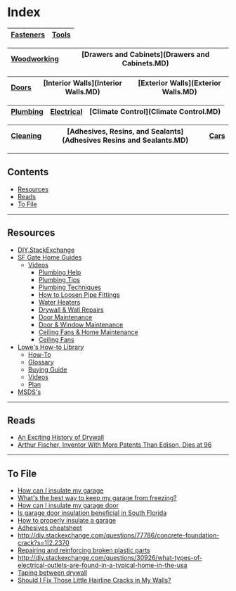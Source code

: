 # Index

[Fasteners](Fasteners.MD) | [Tools](Tools.MD) 
--------------------------|------------------

[Woodworking](Woodworking.MD) | [Drawers and Cabinets](Drawers and Cabinets.MD) 
------------------------------|------------------------------------------------

[Doors](Doors.MD) | [Interior Walls](Interior Walls.MD) | [Exterior Walls](Exterior Walls.MD)
------------------|-------------------------------------|------------------------------------

[Plumbing](Plumbing.MD) | [Electrical](Electrical.MD) | [Climate Control](Climate Control.MD)
------------------------|-----------------------------|--------------------------------------

[Cleaning](Cleaning.MD) | [Adhesives, Resins, and Sealants](Adhesives Resins and Sealants.MD) | [Cars](Cars.MD)
------------------------|---------------------------------------------------------------------|----------------

___

## Contents
* [Resources](#resources)
* [Reads](#reads)
* [To File](#to-file)

___

## Resources
* [DIY.StackExchange](http://diy.stackexchange.com/)
* [SF Gate Home Guides](http://homeguides.sfgate.com/)
  * [Videos](http://homeguides.sfgate.com/water-heaters-88490.html)
    * [Plumbing Help](http://homeguides.sfgate.com/plumbing-87491.html)
    * [Plumbing Tips](http://homeguides.sfgate.com/plumbing-tips-73552.html)
    * [Plumbing Techniques](http://homeguides.sfgate.com/plumbing-techniques-88776.html)
    * [How to Loosen Pipe Fittings](http://homeguides.sfgate.com/plumbing-loosen-pipe-fittings-80614.html)
    * [Water Heaters](http://homeguides.sfgate.com/water-heaters-88490.html)
    * [Drywall & Wall Repairs](http://homeguides.sfgate.com/drywall-wall-repairs-84919.html)
    * [Door Maintenance](http://homeguides.sfgate.com/door-maintenance-83186.html)
    * [Door & Window Maintenance](http://homeguides.sfgate.com/door-window-maintenance-73563.html)
    * [Ceiling Fans & Home Maintenance](http://homeguides.sfgate.com/ceiling-fans-home-maintenance-73589.html)
    * [Ceiling Fans](http://homeguides.sfgate.com/ceiling-fans-73518.html)
* [Lowe's How-to Library](http://www.lowes.com/how-to-library)
  * [How-To](http://www.lowes.com/how-to-library/_/N-2z80u/npl#!&N%5B%5D=2zbrb)
  * [Glossary](http://www.lowes.com/how-to-library/_/N-2z80u/npl#!&N%5B%5D=2zbrm)
  * [Buying Guide](http://www.lowes.com/how-to-library/_/N-2z80u/npl#!&N%5B%5D=2zbr8)
  * [Videos](http://www.lowes.com/how-to-library/_/N-2z80u/npl#!&N%5B%5D=2zbri)
  * [Plan](http://www.lowes.com/how-to-library/_/N-2z80u/npl#!&N%5B%5D=2zbre)
* [MSDS's](http://www.ilpi.com/msds/)

___
## Reads
* [An Exciting History of Drywall](http://www.theatlantic.com/technology/archive/2016/07/an-exciting-history-of-drywall/493502/)
* [Arthur Fischer, Inventor With More Patents Than Edison, Dies at 96](http://www.nytimes.com/2016/02/09/business/international/artur-fischer-inventor-with-more-patents-than-edison-dies-at-96.html)

___
## To File
* [How can I insulate my garage](http://diy.stackexchange.com/questions/21454/how-can-i-insulate-my-garage/21460)
* [What's the best way to keep my garage from freezing?](http://diy.stackexchange.com/questions/17096/whats-the-best-way-to-keep-my-garage-from-freezing)
* [How can I insulate my garage door](http://diy.stackexchange.com/questions/3293/how-can-i-insulate-my-garage-door)
* [Is garage door insulation beneficial in South Florida](http://diy.stackexchange.com/questions/91550/is-garage-door-insulation-beneficial-in-south-florida)
* [How to properly insulate a garage](http://diy.stackexchange.com/questions/6473/how-to-properly-insulate-a-garage)
* [Adhesives cheatsheet](https://d-lab.mit.edu/sites/default/files/D-Lab_Learn-It_Adhesives.pdf)
* http://diy.stackexchange.com/questions/77786/concrete-foundation-crack?s=1|2.2370
* [Repairing and reinforcing broken plastic parts](http://woodgears.ca/misc/plastic_repair.html)
* http://diy.stackexchange.com/questions/30926/what-types-of-electrical-outlets-are-found-in-a-typical-home-in-the-usa
* [Taping between drywall](http://www.nytimes.com/1988/08/21/nyregion/taping-between-drywall-panels.html)
* [Should I Fix Those Little Hairline Cracks in My Walls?](http://www.nytimes.com/2014/04/10/garden/should-i-fix-those-little-hairline-cracks-in-my-walls.html)
